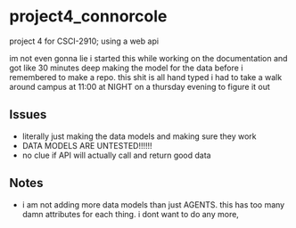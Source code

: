 # project4_connorcole
 project 4 for CSCI-2910; using a web api

 im not even gonna lie i started this while working on the documentation and got like 30 minutes deep making the model for the data before i remembered to make a repo. this shit is all hand typed i had to take a walk around campus at 11:00 at NIGHT on a thursday evening to figure it out


 
## Issues
  - literally just making the data models and making sure they work
  - DATA MODELS ARE UNTESTED!!!!!!
  - no clue if API will actually call and return good data

## Notes
  - i am not adding more data models than just AGENTS. this has too many damn attributes for each thing. i dont want to do any more,

